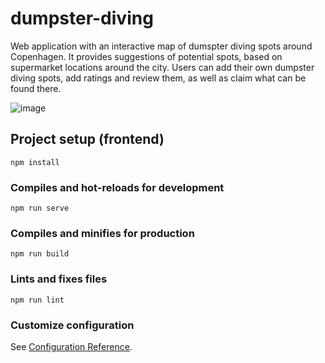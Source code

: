 # dumpster-diving
Web application with an interactive map of dumspter diving spots around Copenhagen. It provides suggestions of potential spots, based on supermarket locations around the city. Users can add their own dumpster diving spots, add ratings and review them, as well as claim what can be found there. 

![image](https://github.com/zawropati/dumpster_diving/assets/26571834/e7c5dbc8-cdcb-432a-84e9-45f8b5a72ffe)

## Project setup (frontend)
```
npm install
```

### Compiles and hot-reloads for development
```
npm run serve
```

### Compiles and minifies for production
```
npm run build
```

### Lints and fixes files
```
npm run lint
```

### Customize configuration
See [Configuration Reference](https://cli.vuejs.org/config/).
